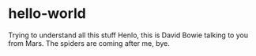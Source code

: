 # hello-world
Trying to understand all this stuff
Henlo, this is David Bowie talking to you from Mars. The spiders are coming after me, bye.
